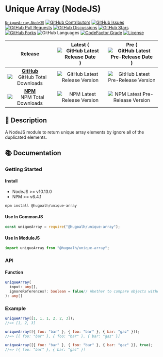 # Unique Array (NodeJS)

[`UniqueArray.NodeJS`](https://github.com/hugoalh-studio/unique-array-nodejs)
[![GitHub Contributors](https://img.shields.io/github/contributors/hugoalh-studio/unique-array-nodejs?label=Contributors&logo=github&logoColor=ffffff&style=flat-square)](https://github.com/hugoalh-studio/unique-array-nodejs/graphs/contributors)
[![GitHub Issues](https://img.shields.io/github/issues-raw/hugoalh-studio/unique-array-nodejs?label=Issues&logo=github&logoColor=ffffff&style=flat-square)](https://github.com/hugoalh-studio/unique-array-nodejs/issues)
[![GitHub Pull Requests](https://img.shields.io/github/issues-pr-raw/hugoalh-studio/unique-array-nodejs?label=Pull%20Requests&logo=github&logoColor=ffffff&style=flat-square)](https://github.com/hugoalh-studio/unique-array-nodejs/pulls)
[![GitHub Discussions](https://img.shields.io/github/discussions/hugoalh-studio/unique-array-nodejs?label=Discussions&logo=github&logoColor=ffffff&style=flat-square)](https://github.com/hugoalh-studio/unique-array-nodejs/discussions)
[![GitHub Stars](https://img.shields.io/github/stars/hugoalh-studio/unique-array-nodejs?label=Stars&logo=github&logoColor=ffffff&style=flat-square)](https://github.com/hugoalh-studio/unique-array-nodejs/stargazers)
[![GitHub Forks](https://img.shields.io/github/forks/hugoalh-studio/unique-array-nodejs?label=Forks&logo=github&logoColor=ffffff&style=flat-square)](https://github.com/hugoalh-studio/unique-array-nodejs/network/members)
![GitHub Languages](https://img.shields.io/github/languages/count/hugoalh-studio/unique-array-nodejs?label=Languages&logo=github&logoColor=ffffff&style=flat-square)
[![CodeFactor Grade](https://img.shields.io/codefactor/grade/github/hugoalh-studio/unique-array-nodejs?label=Grade&logo=codefactor&logoColor=ffffff&style=flat-square)](https://www.codefactor.io/repository/github/hugoalh-studio/unique-array-nodejs)
[![License](https://img.shields.io/static/v1?label=License&message=MIT&style=flat-square)](./LICENSE.md)

| **Release** | **Latest** (![GitHub Latest Release Date](https://img.shields.io/github/release-date/hugoalh-studio/unique-array-nodejs?label=%20&style=flat-square)) | **Pre** (![GitHub Latest Pre-Release Date](https://img.shields.io/github/release-date-pre/hugoalh-studio/unique-array-nodejs?label=%20&style=flat-square)) |
|:-:|:-:|:-:|
| [**GitHub**](https://github.com/hugoalh-studio/unique-array-nodejs/releases) ![GitHub Total Downloads](https://img.shields.io/github/downloads/hugoalh-studio/unique-array-nodejs/total?label=%20&style=flat-square) | ![GitHub Latest Release Version](https://img.shields.io/github/release/hugoalh-studio/unique-array-nodejs?sort=semver&label=%20&style=flat-square) | ![GitHub Latest Pre-Release Version](https://img.shields.io/github/release/hugoalh-studio/unique-array-nodejs?include_prereleases&sort=semver&label=%20&style=flat-square) |
| [**NPM**](https://www.npmjs.com/package/@hugoalh/unique-array) ![NPM Total Downloads](https://img.shields.io/npm/dt/@hugoalh/unique-array?label=%20&style=flat-square) | ![NPM Latest Release Version](https://img.shields.io/npm/v/@hugoalh/unique-array/latest?label=%20&style=flat-square) | ![NPM Latest Pre-Release Version](https://img.shields.io/npm/v/@hugoalh/unique-array/pre?label=%20&style=flat-square) |

## 📝 Description

A NodeJS module to return unique array elements by ignore all of the duplicated elements.

## 📚 Documentation

### Getting Started

#### Install

- NodeJS >= v10.13.0
- NPM >= v6.4.1

```sh
npm install @hugoalh/unique-array
```

#### Use In CommonJS

```js
const uniqueArray = require("@hugoalh/unique-array");
```

#### Use In ModuleJS

```js
import uniqueArray from "@hugoalh/unique-array";
```

### API

#### Function

```ts
uniqueArray(
  input: any[],
  ignoreReferences?: boolean = false// Whether to compare objects without compare their reference points.
): any[]
```

### Example

```js
uniqueArray([1, 1, 1, 2, 2, 3]);
//=> [1, 2, 3]

uniqueArray([{ foo: "bar" }, { foo: "bar" }, { bar: "gaz" }]);
//=> [{ foo: "bar" }, { foo: "bar" }, { bar: "gaz" }]

uniqueArray([{ foo: "bar" }, { foo: "bar" }, { bar: "gaz" }], true);
//=> [{ foo: "bar" }, { bar: "gaz" }]
```
